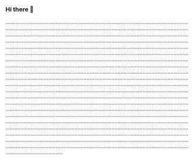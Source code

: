### Hi there 👋

...................................................................................................................................................................................................................................................................................................................................................................................................................................................................................................................................................................................................................................................................................................................................................................................................................................................................................................................................................................................................................................................................................................................................................................................................................................................................................................................................................................................................................................................................................................................................................................................................................................................................................................................................................................................................................................................................................................................................................................................................................................................................................................................................................................................................................................................................................................................................................................................................................................................................................................................................................................................................................................................................................................................................................